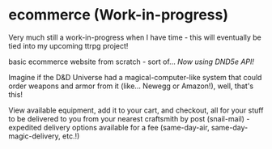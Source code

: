 # ecommerce (Work-in-progress)

Very much still a work-in-progress when I have time - this will eventually be tied into my upcoming ttrpg project!

basic ecommerce website from scratch - sort of... *Now using DND5e API!*

Imagine if the D&D Universe had a magical-computer-like system that could order weapons and armor from it (like... Newegg or Amazon!), well, that's this!

View available equipment, add it to your cart, and checkout, all for your stuff to be delivered to you from your nearest craftsmith by post (snail-mail) - expedited delivery options available for a fee (same-day-air, same-day-magic-delivery, etc.!)
